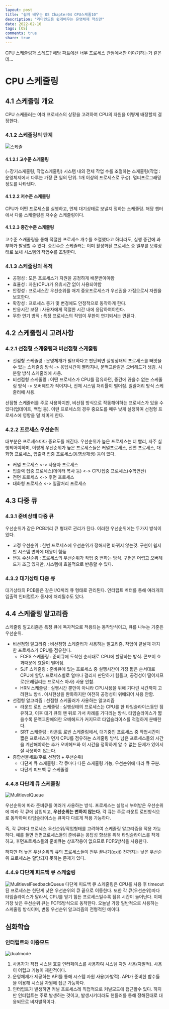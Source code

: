 ```yaml
---
layout: post
title: "쉽게 배우는 OS Chapter04 CPU스케줄10"
description: "리마인드용 쉽게배우는 운영체제 핵심만"
date: 2022-02-10
tags: [OS]
comments: true
share: true
---
```


CPU 스케줄링과 스레드? 해당 파트에선 너무 프로세스 관점에서만 이야기하는거 같은데...

# CPU 스케줄링
## 4.1 스케줄링 개요
CPU 스케줄러는 여러 프로세스의 상황을 고려하여 CPU의 자원을 어떻게 배정할지 결정한다.
### 4.1.2 스케줄링의 단계
![스케줄](/images/level_of_scheduling.jpeg)
#### 4.1.2.1 고수준 스케줄링
(=장기스케줄링, 작업스케줄링) 시스템 내의 전체 작업 수를 조절하는 스케줄링(작업 : 운영체제에서 다루는 가장 큰 일의 단위. 1개 이상의 프로세스로 구성). 멀티프로그래밍 정도를 나타낸다.
#### 4.1.2.2 저수준 스케줄링
CPU가 어떤 프로세스를 실행하고, 언제 대기상태로 보낼지 정하는 스케줄링. 해당 챕터에서 다룰 스케줄링은 저수순 스케줄링이다.
#### 4.1.2.3 중간수준 스케줄링
고수준 스캐줄링을 통해 적절한 프로세스 개수를 조절했다고 하더라도, 실행 중간에 과부하가 발생할 수 있다. 중간수준 스케줄러는 이미 활성화된 프로세스 중 일부를 보류상태로 보내 시스템의 작업수를 조절한다.
### 4.1.3 스케줄링의 목적
- 공평성 : 모든 프로세스가 자원을 공정하게 배분받아야함
- 효율성 : 자원(CPU)가 유휴시간 없이 사용되야함
- 안정성 : 프로세스간 우선순위를 매겨 중요프로세스가 우선권을 가짐으로서 자원을 보호한다.
- 확장성 : 프로세스 증가 및 변경에도 안정적으로 동작하게 한다.
- 반응시간 보장 : 사용자에게 적절한 시간 내에 응답하여야한다.
- 무한 연기 방직 : 특정 프로세스의 작업이 무한이 연기되서는 안된다.

## 4.2 스케줄링시 고려사항
### 4.2.1 선점형 스케줄링과 비선점형 스케줄링
- 선점형 스케줄링 : 운영체개가 필요하다고 판단되면 실행상태의 프로세스를 빼앗을수 있는 스케줄링 방식 -> 응답시간이 빨라지나, 문맥교환같은 오버헤드가 생김. 시분할 방식 스케줄러에 사용.
- 비선점형 스케줄링 : 어떤 프로세스가 CPU를 점유하던, 중간에 끊을수 없는 스케줄링 방식 -> 오버헤드가 적어지나, 전체 시스템 처리률이 떨어짐. 일괄처리 방식 스케줄러에 사용.

선점형 스케줄러를 주로 사용하지만, 비선점 방식으로 작동해야하는 프로세스가 있을 수 있다(업데이트, 백업 등). 이런 프로세스의 경우 중요도를 매우 낮게 설정하여 선점형 프로세스에 영향을 덜 치미게 한다.

### 4.2.2 프로세스 우선순위
대부분은 프로세스마다 중요도를 매긴다. 우선순위가 높은 프로세스는 더 빨리, 자주 실행되어야하며, 이렇게 우선순위가 높은 프로세스들은 커널프로세스, 전면 프로세스, 대화형 프로세스, 입출력 집중 프로세스(동영상재생) 등이 있다.
- 커널 프로세스 <-> 사용자 프로세스
- 입출력 집중 프로세스(데이터 복사 등) <-> CPU집중 프로세스(수학연산)
- 전면 프로세스 <-> 후면 프로세스
- 대화형 프로세스 <-> 일괄처리 프로세스

## 4.3 다중 큐
### 4.3.1 준비상태 다중 큐
우선순위가 같은 PCB끼리 큐 형태로 관리가 된다.
이러한 우선순위에는 두가지 방식이 있다.
- 고정 우선순위 : 한번 프로세스에 우선순위가 정해지면 바뀌지 않는것. 구현이 쉽지만 시스템 변화에 대응이 힘듦
- 변동 수선순위 : 프로세스의 우선순위가 작업 중 변하는 방식. 구현은 어렵고 오버헤드가 조금 있지만, 시스템에 효율적으로 반응할 수 있다.
### 4.3.2 대기상태 다중 큐
대기상태의 PCB들은 같은 I/O끼리 큐 형태로 관리된다. 인터럽트 벡터를 통해 여러개의 입출력 인터럽트가 동시에 처리될수도 있다.

## 4.4 스케줄링 알고리즘

스케줄링 알고리즘은 특정 큐에 독자적으로 적용되는 동작방식이고, 큐를 나누는 기준은 우선순위.  
- 비선점형 알고리즘 : 비선점형 스케줄러가 사용하는 알고리즘. 작업이 끝날때 까지 한 프로세스가 CPU를 점유한다.
  - FCFS 스케줄링 : 준비큐에 도착한 순서대로 CPU에 할당하는 방식. 콘보이 효과때문에 효율이 떨어짐.
  - SJF 스케줄링 : 준비큐에 있는 프로세스 중 실행시간이 가장 짧은 순서대로 CPU에 할당. 프로세스별로 얼마나 걸리지 판단하기 힘들고, 공정성이 떨어지므로(오래걸리는 프로세스 아사) 사용 안함.
  - HRN 스케줄링 : 실행시간 뿐만이 아니라 CPU사용을 위해 기다린 시간까지 고려한느 방식. 아사현상을 완화하지만 여전히 공정성이 위배되어 사용 안함.
- 선점형 알고리즘 : 선점형 스케줄러가 사용하는 알고리즘
  - 라운드 로빈 스케줄링 : 실행상태의 프로세스는 CPU를 한 타임슬라이스동안 점유하고, 이후 대기 큐의 맨 뒤로 가서 차례를 기다리는 방식. 타임슬라이스가 짧을수록 문맥교환에의한 오베헤드가 커지므로 타임슬라이스를 적절하게 분배한다.
  - SRT 스케줄링 : 라운트 로빈 스케줄링에서, 대기중인 프로세스 중 작업시간이 짧은 프로세스가  먼저 CPU를 점유하는 스케줄링 방식. 남은 프로세스들의 시간을 계산해야하는 추가 오버헤드와 이 시간을 정확하게 알 수 없는 문제가 있어서 잘 사용하지 않는다.
- 종합선물세트(주로 선점형 + 우선순위)
  - 다단계 큐 스케줄링 : 각 큐마다 다른 스케줄링 가능, 우선순위에 따라 큐 구분.
  - 다단계 피드백 큐 스케줄링
### 4.4.8 다단계 큐 스케줄링
![MulitlevelQueue](/images/OS_MulitlevelQueue.png)

우선순위에 따라 준비큐를 여러개 사용하는 방식. 프로세스는 실행시 부여받은 우선순위에 따라 각 큐에 삽입되고, **우선순위는 변하지 않는다**. 각 큐는 주로 라운트 로빈방식으로 동작하며 타임슬라이스는 큐마다 다르게 적용 가능하다.

즉, 각 큐마다 프로세스 우선순위/작업형태를 고려하여 스케줄링 알고리즘을 적용 가능하다. 예를 들면 전면프로세스들의 준비큐는 응답성 향상을 위해 타임슬라이스를 작게 하고, 후면프로세스들의 준비큐는 상호작용이 없으므로 FCFS방식을 사용한다.

하지만 더 높은 우선순위의 큐의 프로세스들이 전부 끝나기(exit) 전까지는 낮은 우선순위 프로세스는 할당되지 못하는 문제가 있다.

### 4.4.9 다단계 피드백 큐 스케줄링
![MulitlevelFeedbackQueue](/images/OS_MulitlevelFeedbackQueue.png)
다단계 피드백 큐 스케줄링은 CPU를 사용 후 timeout된 프로세스는 한단계 낮은 우선순위의 큐 끝으로 이동한다. 또한 각 큐(우선순위)마다  타임슬라이스가 달라서, CPU를 얻기 힘든 프로세스일수록 점유 시간이 늘어난다. 이때 가장 낮은 우선순위 큐는 FCFS방식으로 동작한다. 오늘날 가장 일반적으로 사용하는 스케줄링 방식이며, 변동 우선순위 알고리즘의 전형적인 예이다.


## 심화학습
### 인터럽트와 이중모드
![dualmode](/images/OS_dualmode.png)
1. 사용자가 직접 시스템 호출 인터페이스를 사용하여 시스템 자원 사용(자발적). 사용이 어렵고 기능이 제한적이다.
2. 운영체제가 제공하는 API를 통해 시스템 자원 사용(자발적). API가 준비한 함수들을 이용해 시스템 자원에 접근 가능하다.
3. 인터럽트가 발생하면 커널 프로세스레 직접적으로 커널모드에 접근할수 있다. 하지만 인터럽트는 주로 발생하는 것이고, 발생시키더라도 핸들러를 통해 정해진대로 대응되므로 비자발적이다.
